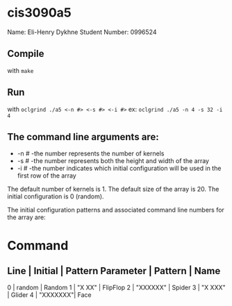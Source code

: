 # cis3090a5
Name: Eli-Henry Dykhne
Student Number: 0996524
## Compile 
with `make`

## Run 
with `oclgrind ./a5 <-n #> <-s #> <-i #>`
ex: `oclgrind ./a5 -n 4 -s 32 -i 4`

## The command line arguments are:

* -n # -the number represents the number of kernels
* -s # -the number represents both the height and width of the array
* -i # -the number indicates which initial configuration will be used in the first row of the array

The default number of kernels is 1. The default size of the array is 20. The initial configuration is 0 (random).

The initial configuration patterns and associated command line numbers for the array are:

# Command
Line       | Initial  | Pattern
Parameter  | Pattern  | Name
-------------------------------
0          | random   |  Random
1          | "X XX"   |  FlipFlop
2          | "XXXXXX" |  Spider
3          | "X XXX"  |  Glider
4          | "XXXXXXX"|  Face